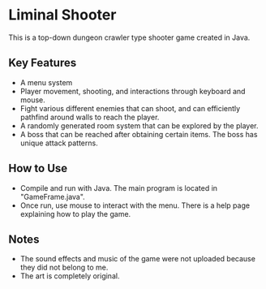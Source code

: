 <h1>Liminal Shooter</h1>
This is a top-down dungeon crawler type shooter game created in Java.
<h2>Key Features</h2>
<ul>
<li>A menu system</li>
<li>Player movement, shooting, and interactions through keyboard and mouse.</li>
<li>Fight various different enemies that can shoot, and can efficiently pathfind around walls to reach the player.</li>
<li>A randomly generated room system that can be explored by the player.</li>
<li>A boss that can be reached after obtaining certain items. The boss has unique attack patterns.</li>
</ul>
<h2>How to Use</h2>
<ul>
<li>Compile and run with Java. The main program is located in "GameFrame.java".</li>
<li>Once run, use mouse to interact with the menu. There is a help page explaining how to play the game.</li>
</ul>
<h2>Notes</h2>
<ul>
  <li>The sound effects and music of the game were not uploaded because they did not belong to me.</li>
  <li>The art is completely original.</li>
</ul>
